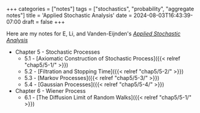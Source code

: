+++
categories = ["notes"]
tags = ["stochastics", "probability", "aggregate notes"]
title = 'Applied Stochastic Analysis'
date = 2024-08-03T16:43:39-07:00
draft = false
+++

Here are my notes for E, Li, and Vanden-Eijnden's [_Applied Stochastic Analysis_](https://bookstore.ams.org/gsm-199/)

- Chapter 5 - Stochastic Processes
    - 5.1 - [Axiomatic Construction of Stochastic Process]({{< relref "chap5/5-1/" >}}) 
    - 5.2 - [Filtration and Stopping Time]({{< relref "chap5/5-2/" >}})
    - 5.3 - [Markov Processes]({{< relref "chap5/5-3/" >}})
    - 5.4 - [Gaussian Processes]({{< relref "chap5/5-4/" >}})
- Chapter 6 - Wiener Process
  - 6.1 - [The Diffusion Limit of Random Walks]({{< relref "chap5/5-1/" >}})
